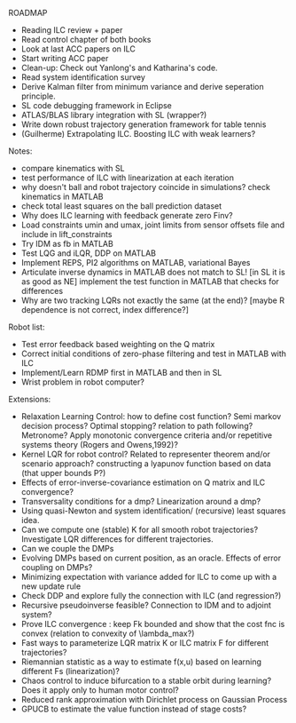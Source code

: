 ROADMAP

- Reading ILC review + paper
- Read control chapter of both books
- Look at last ACC papers on ILC
- Start writing ACC paper
- Clean-up: Check out Yanlong's and Katharina's code.
- Read system identification survey
- Derive Kalman filter from minimum variance and derive seperation principle.
- SL code debugging framework in Eclipse
- ATLAS/BLAS library integration with SL (wrapper?)
- Write down robust trajectory generation framework for table tennis
- (Guilherme) Extrapolating ILC. Boosting ILC with weak learners?

Notes:
- compare kinematics with SL
- test performance of ILC with linearization at each iteration
- why doesn't ball and robot trajectory coincide in simulations? check kinematics in MATLAB
- check total least squares on the ball prediction dataset
- Why does ILC learning with feedback generate zero Finv?
- Load constraints umin and umax, joint limits from sensor offsets file and include in lift_constraints
- Try IDM as fb in MATLAB
- Test LQG and iLQR, DDP on MATLAB
- Implement REPS, PI2 algorithms on MATLAB, variational Bayes
- Articulate inverse dynamics in MATLAB does not match to SL! [in SL it is as good as NE]
implement the test function in MATLAB that checks for differences
- Why are two tracking LQRs not exactly the same (at the end)? 
  [maybe R dependence is not correct, index difference?]

Robot list:
- Test error feedback based weighting on the Q matrix
- Correct initial conditions of zero-phase filtering and test in MATLAB with ILC
- Implement/Learn RDMP first in MATLAB and then in SL
- Wrist problem in robot computer?

Extensions:
- Relaxation Learning Control: how to define cost function? Semi markov decision process? Optimal stopping?
  relation to path following? Metronome? Apply monotonic convergence criteria and/or repetitive systems theory
  (Rogers and Owens,1992)?
- Kernel LQR for robot control? Related to representer theorem and/or scenario approach? 
  constructing a lyapunov function based on data (that upper bounds P?)
- Effects of error-inverse-covariance estimation on Q matrix and ILC convergence?
- Transversality conditions for a dmp? Linearization around a dmp?
- Using quasi-Newton and system identification/ (recursive) least squares idea.
- Can we compute one (stable) K for all smooth robot trajectories? 
  Investigate LQR differences for different trajectories.
- Can we couple the DMPs
- Evolving DMPs based on current position, as an oracle. Effects of error coupling on DMPs?
- Minimizing expectation with variance added for ILC to come up with a new update rule
- Check DDP and explore fully the connection with ILC (and regression?)
- Recursive pseudoinverse feasible? Connection to IDM and to adjoint system?
- Prove ILC convergence : keep Fk bounded and show that the cost fnc is convex 
  (relation to convexity of \lambda_max?)
- Fast ways to parameterize LQR matrix K or ILC matrix F for different trajectories?
- Riemannian statistic as a way to estimate f(x,u) based on learning different Fs (linearization)?
- Chaos control to induce bifurcation to a stable orbit during learning? Does it apply only to human 
  motor control?
- Reduced rank approximation with Dirichlet process on Gaussian Process
- GPUCB to estimate the value function instead of stage costs?